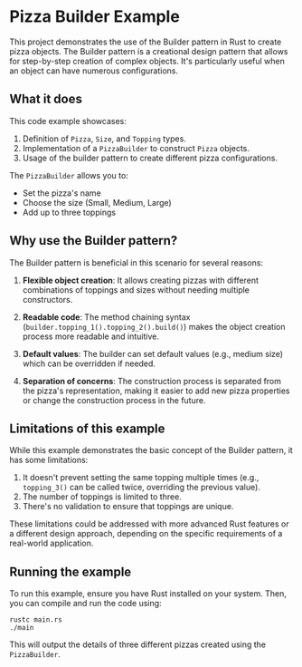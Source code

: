 # Pizza Builder Example

This project demonstrates the use of the Builder pattern in Rust to create pizza objects. The Builder pattern is a creational design pattern that allows for step-by-step creation of complex objects. It's particularly useful when an object can have numerous configurations.

## What it does

This code example showcases:

1. Definition of `Pizza`, `Size`, and `Topping` types.
2. Implementation of a `PizzaBuilder` to construct `Pizza` objects.
3. Usage of the builder pattern to create different pizza configurations.

The `PizzaBuilder` allows you to:
- Set the pizza's name
- Choose the size (Small, Medium, Large)
- Add up to three toppings

## Why use the Builder pattern?

The Builder pattern is beneficial in this scenario for several reasons:

1. **Flexible object creation**: It allows creating pizzas with different combinations of toppings and sizes without needing multiple constructors.

2. **Readable code**: The method chaining syntax (`builder.topping_1().topping_2().build()`) makes the object creation process more readable and intuitive.

3. **Default values**: The builder can set default values (e.g., medium size) which can be overridden if needed.

4. **Separation of concerns**: The construction process is separated from the pizza's representation, making it easier to add new pizza properties or change the construction process in the future.

## Limitations of this example

While this example demonstrates the basic concept of the Builder pattern, it has some limitations:

1. It doesn't prevent setting the same topping multiple times (e.g., `topping_3()` can be called twice, overriding the previous value).
2. The number of toppings is limited to three.
3. There's no validation to ensure that toppings are unique.

These limitations could be addressed with more advanced Rust features or a different design approach, depending on the specific requirements of a real-world application.

## Running the example

To run this example, ensure you have Rust installed on your system. Then, you can compile and run the code using:

```
rustc main.rs
./main
```

This will output the details of three different pizzas created using the `PizzaBuilder`.